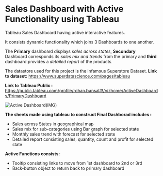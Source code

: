 # Sales Dashboard with Active Functionality using Tableau

Tableau Sales Dashboard having active interactive features.

It  consists dynamic functionality which joins 3 Dashboards to one another. 

The **Primary** dashboard displays *sales across states*, **Secondary** Dashboard
corresponds its *sales mix and trends* from the primary and **third** dashboard provides a
*detailed report* of the products.

The datastore used for this project is the infamous Superstore Dataset.
**Link to dataset:** https://www.superdatascience.com/pages/tableau

**Link to Tableau Public :** https://public.tableau.com/profile/rohan.bansal#!/vizhome/ActiveDashboards/PrimaryDashboard

![Active Dashboard(IMG)](https://user-images.githubusercontent.com/63396845/104719587-b5904d80-5752-11eb-8dd7-0ac4f78e235b.png)

**The sheets made using tableau to construct Final Dashborad includes :**
* Sales across States in geographical map
* Sales mix for sub-categories using Bar graph for selected state
* Monthly sales trend with forecast for selected state
* Detailed report consisting sales, quantity, count and profit for selected state

**Active Functions consists:**
* Tooltip consisting links to move from 1st dashboard to 2nd or 3rd
* Back-button object to return back to primary dashboard

